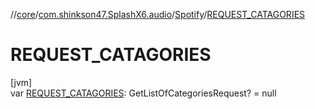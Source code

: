 //[core](../../../index.md)/[com.shinkson47.SplashX6.audio](../index.md)/[Spotify](index.md)/[REQUEST_CATAGORIES](-r-e-q-u-e-s-t_-c-a-t-a-g-o-r-i-e-s.md)

# REQUEST_CATAGORIES

[jvm]\
var [REQUEST_CATAGORIES](-r-e-q-u-e-s-t_-c-a-t-a-g-o-r-i-e-s.md): GetListOfCategoriesRequest? = null
